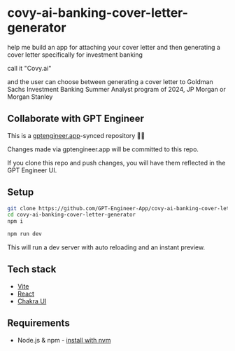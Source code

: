 # covy-ai-banking-cover-letter-generator

help me build an app for attaching your cover letter and then generating a cover letter specifically for investment banking

call it "Covy.ai"

and the user can choose between generating a cover letter to Goldman Sachs Investment Banking Summer Analyst program of 2024, JP Morgan or Morgan Stanley

## Collaborate with GPT Engineer

This is a [gptengineer.app](https://gptengineer.app)-synced repository 🌟🤖

Changes made via gptengineer.app will be committed to this repo.

If you clone this repo and push changes, you will have them reflected in the GPT Engineer UI.

## Setup

```sh
git clone https://github.com/GPT-Engineer-App/covy-ai-banking-cover-letter-generator.git
cd covy-ai-banking-cover-letter-generator
npm i
```

```sh
npm run dev
```

This will run a dev server with auto reloading and an instant preview.

## Tech stack

- [Vite](https://vitejs.dev/)
- [React](https://react.dev/)
- [Chakra UI](https://chakra-ui.com/)

## Requirements

- Node.js & npm - [install with nvm](https://github.com/nvm-sh/nvm#installing-and-updating)

